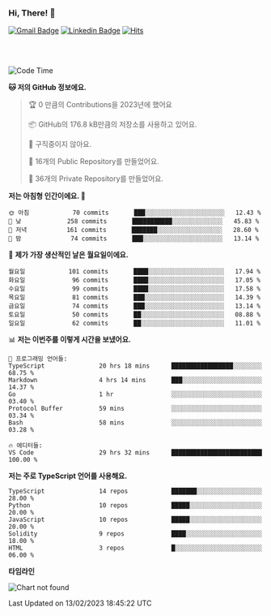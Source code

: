 ### Hi, There! 👋


[![Gmail Badge](https://img.shields.io/badge/-725psh@gmail.com-c14438?style=flat&logo=Gmail&logoColor=white&link=mailto:725psh@gmail.com)](mailto:725psh@gmail.com) 
[![Linkedin Badge](https://img.shields.io/badge/-soohanpark-0072b1?style=flat&logo=Linkedin&logoColor=white&link=https://www.linkedin.com/in/soohanpark/)](https://www.linkedin.com/in/soohanpark/) 
[![Hits](https://hits.seeyoufarm.com/api/count/incr/badge.svg?url=https%3A%2F%2Fgithub.com%2FSoohan-Park&count_bg=%23000000&title_bg=%23828282&icon=gradle.svg&icon_color=%23FFFFFF&title=Visited&edge_flat=false)](https://hits.seeyoufarm.com)  

<br />
<br />

<!--START_SECTION:waka-->
![Code Time](http://img.shields.io/badge/Code%20Time-526%20hrs%209%20mins-blue)

**🐱 저의 GitHub 정보에요.** 

> 🏆 0 만큼의 Contributions을 2023년에 했어요
 > 
> 📦 GitHub의 176.8 kB만큼의 저장소를 사용하고 있어요. 
 > 
> 🚫 구직중이지 않아요.
 > 
> 📜 16개의 Public Repository를 만들었어요. 
 > 
> 🔑 36개의 Private Repository를 만들었어요.  
 > 
**저는 아침형 인간이에요. 🐤** 

```text
🌞 아침            70 commits       ███░░░░░░░░░░░░░░░░░░░░░░   12.43 % 
🌆 낮　           258 commits       ███████████░░░░░░░░░░░░░░   45.83 % 
🌃 저녁           161 commits       ███████░░░░░░░░░░░░░░░░░░   28.60 % 
🌙 밤　            74 commits       ███░░░░░░░░░░░░░░░░░░░░░░   13.14 % 

```
📅 **제가 가장 생산적인 날은 월요일이에요.** 

```text
월요일            101 commits       ████░░░░░░░░░░░░░░░░░░░░░   17.94 % 
화요일             96 commits       ████░░░░░░░░░░░░░░░░░░░░░   17.05 % 
수요일             99 commits       ████░░░░░░░░░░░░░░░░░░░░░   17.58 % 
목요일             81 commits       ███░░░░░░░░░░░░░░░░░░░░░░   14.39 % 
금요일             74 commits       ███░░░░░░░░░░░░░░░░░░░░░░   13.14 % 
토요일             50 commits       ██░░░░░░░░░░░░░░░░░░░░░░░   08.88 % 
일요일             62 commits       ██░░░░░░░░░░░░░░░░░░░░░░░   11.01 % 

```


📊 **저는 이번주를 이렇게 시간을 보냈어요.** 

```text
💬 프로그래밍 언어들: 
TypeScript               20 hrs 18 mins      █████████████████░░░░░░░░   68.75 % 
Markdown                 4 hrs 14 mins       ███░░░░░░░░░░░░░░░░░░░░░░   14.37 % 
Go                       1 hr                ░░░░░░░░░░░░░░░░░░░░░░░░░   03.40 % 
Protocol Buffer          59 mins             ░░░░░░░░░░░░░░░░░░░░░░░░░   03.34 % 
Bash                     58 mins             ░░░░░░░░░░░░░░░░░░░░░░░░░   03.28 % 

🔥 에디터들: 
VS Code                  29 hrs 32 mins      █████████████████████████   100.00 % 

```

**저는 주로 TypeScript 언어를 사용해요.** 

```text
TypeScript               14 repos            ███████░░░░░░░░░░░░░░░░░░   28.00 % 
Python                   10 repos            █████░░░░░░░░░░░░░░░░░░░░   20.00 % 
JavaScript               10 repos            █████░░░░░░░░░░░░░░░░░░░░   20.00 % 
Solidity                 9 repos             ████░░░░░░░░░░░░░░░░░░░░░   18.00 % 
HTML                     3 repos             █░░░░░░░░░░░░░░░░░░░░░░░░   06.00 % 

```


**타임라인**

![Chart not found](https://raw.githubusercontent.com/Soohan-Park/Soohan-Park/master/charts/bar_graph.png) 


 Last Updated on 13/02/2023 18:45:22 UTC
<!--END_SECTION:waka-->
